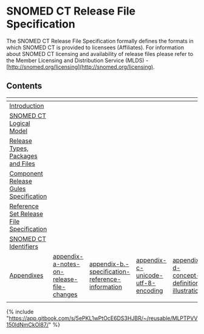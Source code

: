 # SNOMED CT Release File Specification

The SNOMED CT Release File Specification formally defines the formats in which SNOMED CT is provided to licensees (Affiliates). For information about SNOMED CT licensing and availability of release files please refer to the Member Licensing and Distribution Service (MLDS) -  [http://snomed.org/licensing](http://snomed.org/licensing).

## Contents

<table data-view="cards"><thead><tr><th></th><th data-type="content-ref"></th><th data-type="content-ref"></th><th data-type="content-ref"></th><th data-type="content-ref"></th><th data-type="content-ref"></th></tr></thead><tbody><tr><td><a href="1 introduction/">Introduction</a></td><td></td><td></td><td></td><td></td><td></td></tr><tr><td><a href="2 snomed-ct-logical-model/2.3 concept-definitions/2.3.3-additional-logic-features.md">SNOMED CT Logical Model</a></td><td></td><td></td><td></td><td></td><td></td></tr><tr><td><a href="3-release-types-packages-and-files/">Release Types, Packages and Files</a></td><td></td><td></td><td></td><td></td><td></td></tr><tr><td><a href="4 component-release-files-specification/">Component Release Gules Specification</a></td><td></td><td></td><td></td><td></td><td></td></tr><tr><td><a href="5 reference-set-release-files-specification/">Reference Set Release File Specification</a></td><td></td><td></td><td></td><td></td><td></td></tr><tr><td><a href="6 snomed-ct-identifiers/">SNOMED CT Identifiers</a></td><td></td><td></td><td></td><td></td><td></td></tr><tr><td><a href="appendices/">Appendixes</a></td><td><a href="appendices/appendix-a-notes-on-release-file-changes/">appendix-a-notes-on-release-file-changes</a></td><td><a href="appendices/appendix-b.-specification-reference-information/">appendix-b.-specification-reference-information</a></td><td><a href="appendices/appendix-c-unicode-utf-8-encoding/">appendix-c-unicode-utf-8-encoding</a></td><td><a href="appendices/appendix-d-concept-definition-illustrations/">appendix-d-concept-definition-illustrations</a></td><td><a href="appendices/appendix-e-concept-enumerations/">appendix-e-concept-enumerations</a></td></tr><tr><td></td><td></td><td></td><td></td><td></td><td></td></tr></tbody></table>

{% include "https://app.gitbook.com/s/5ePKL1wPtOcE6DS3HJBR/~/reusable/MLPTPVV150ldNmCkOl87/" %}
